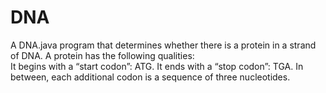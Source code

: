 # DNA
A DNA.java program that determines whether there is a protein in a strand of DNA.  A protein has the following qualities:  
It begins with a “start codon”: ATG. 
It ends with a “stop codon”: TGA. 
In between, each additional codon is a sequence of three nucleotides.
